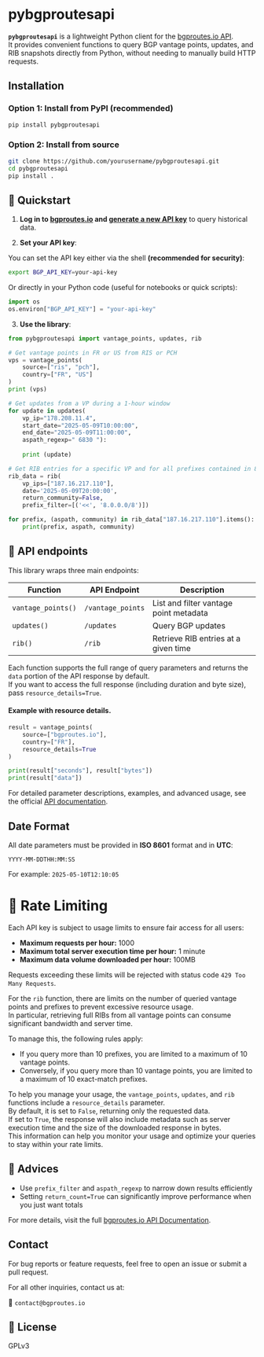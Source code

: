 # pybgproutesapi

**`pybgproutesapi`** is a lightweight Python client for the [bgproutes.io API](https://bgproutes.io/data_api).  
It provides convenient functions to query BGP vantage points, updates, and RIB snapshots directly from Python, without needing to manually build HTTP requests.

## Installation

### Option 1: Install from PyPI (recommended)

```bash
pip install pybgproutesapi
```

### Option 2: Install from source

```bash
git clone https://github.com/yourusername/pybgproutesapi.git
cd pybgproutesapi
pip install .
```

## 🚀 Quickstart

1. **Log in to [bgproutes.io](https://bgproutes.io) and [generate a new API key](https://bgproutes.io/apikey)** to query historical data.

2. **Set your API key**:

You can set the API key either via the shell **(recommended for security)**:

```bash
export BGP_API_KEY=your-api-key
```

Or directly in your Python code (useful for notebooks or quick scripts):

```python
import os
os.environ["BGP_API_KEY"] = "your-api-key"
```

3. **Use the library**:

```python
from pybgproutesapi import vantage_points, updates, rib

# Get vantage points in FR or US from RIS or PCH
vps = vantage_points(
    source=["ris", "pch"],
    country=["FR", "US"]
)
print (vps)

# Get updates from a VP during a 1-hour window
for update in updates(
    vp_ip="178.208.11.4",
    start_date="2025-05-09T10:00:00",
    end_date="2025-05-09T11:00:00",
    aspath_regexp=" 6830 "):
    
    print (update)

# Get RIB entries for a specific VP and for all prefixes contained in 8.0.0.0/8.
rib_data = rib(
    vp_ips=["187.16.217.110"],
    date='2025-05-09T20:00:00',
    return_community=False,
    prefix_filter=[('<<', '8.0.0.0/8')])

for prefix, (aspath, community) in rib_data["187.16.217.110"].items():
    print(prefix, aspath, community)
```

## 📘 API endpoints

This library wraps three main endpoints:

| Function          | API Endpoint       | Description                            |
|-------------------|--------------------|----------------------------------------|
| `vantage_points()`| `/vantage_points`  | List and filter vantage point metadata |
| `updates()`       | `/updates`         | Query BGP updates                      |
| `rib()`           | `/rib`             | Retrieve RIB entries at a given time   |

Each function supports the full range of query parameters and returns the `data` portion of the API response by default.  
If you want to access the full response (including duration and byte size), pass `resource_details=True`.

#### Example with resource details.

```python
result = vantage_points(
    source=["bgproutes.io"],
    country=["FR"],
    resource_details=True
)

print(result["seconds"], result["bytes"])
print(result["data"])
```

For detailed parameter descriptions, examples, and advanced usage, see the official [API documentation](https://bgproutes.io/data_api).

## Date Format

All date parameters must be provided in **ISO 8601** format and in **UTC**:

```
YYYY-MM-DDTHH:MM:SS
```

For example: `2025-05-10T12:10:05`

# 🚦 Rate Limiting

Each API key is subject to usage limits to ensure fair access for all users:
- **Maximum requests per hour:** 1000
- **Maximum total server execution time per hour:** 1 minute
- **Maximum data volume downloaded per hour:** 100MB

Requests exceeding these limits will be rejected with status code `429 Too Many Requests`.

For the `rib` function, there are limits on the number of queried vantage points and prefixes to prevent excessive resource usage.  
In particular, retrieving full RIBs from all vantage points can consume significant bandwidth and server time.

To manage this, the following rules apply:
- If you query more than 10 prefixes, you are limited to a maximum of 10 vantage points.
- Conversely, if you query more than 10 vantage points, you are limited to a maximum of 10 exact-match prefixes.

To help you manage your usage, the `vantage_points`, `updates`, and `rib` functions include a `resource_details` parameter.  
By default, it is set to `False`, returning only the requested data.  
If set to `True`, the response will also include metadata such as server execution time and the size of the downloaded response in bytes.  
This information can help you monitor your usage and optimize your queries to stay within your rate limits.

## 📌 Advices

- Use `prefix_filter` and `aspath_regexp` to narrow down results efficiently
- Setting `return_count=True` can significantly improve performance when you just want totals

For more details, visit the full [bgproutes.io API Documentation](https://api.bgproutes.io).

## Contact

For bug reports or feature requests, feel free to open an issue or submit a pull request.

For all other inquiries, contact us at:

📧 `contact@bgproutes.io`


## 📝 License

GPLv3
